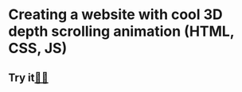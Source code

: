 # Creating a website with cool 3D depth scrolling animation (HTML, CSS, JS)
## Try it<a href="https://scroll3-d-farids-projects-eaf9b1b4.vercel.app/">👨‍💻</a>
